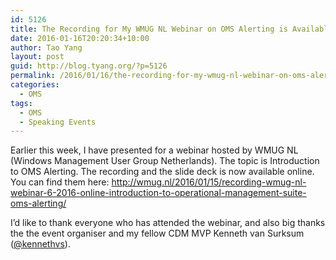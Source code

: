 ```yaml
---
id: 5126
title: The Recording for My WMUG NL Webinar on OMS Alerting is Available Online
date: 2016-01-16T20:20:34+10:00
author: Tao Yang
layout: post
guid: http://blog.tyang.org/?p=5126
permalink: /2016/01/16/the-recording-for-my-wmug-nl-webinar-on-oms-alerting-is-available-online/
categories:
  - OMS
tags:
  - OMS
  - Speaking Events
---
```

Earlier this week, I have presented for a webinar hosted by WMUG NL (Windows Management User Group Netherlands). The topic is Introduction to OMS Alerting. The recording and the slide deck is now available online. You can find them here: <a title="http://wmug.nl/2016/01/15/recording-wmug-nl-webinar-6-2016-online-introduction-to-operational-management-suite-oms-alerting/" href="http://wmug.nl/2016/01/15/recording-wmug-nl-webinar-6-2016-online-introduction-to-operational-management-suite-oms-alerting/">http://wmug.nl/2016/01/15/recording-wmug-nl-webinar-6-2016-online-introduction-to-operational-management-suite-oms-alerting/</a>

I’d like to thank everyone who has attended the webinar, and also big thanks the the event organiser and my fellow CDM MVP Kenneth van Surksum (<a href="https://twitter.com/kennethvs">@kennethvs</a>).
